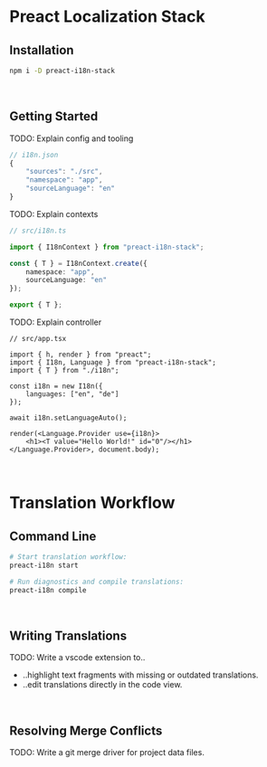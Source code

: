 # Preact Localization Stack

## Installation
```bash
npm i -D preact-i18n-stack
```

<br>



## Getting Started
TODO: Explain config and tooling
```js
// i18n.json
{
    "sources": "./src",
    "namespace": "app",
    "sourceLanguage": "en"
}
```

TODO: Explain contexts
```ts
// src/i18n.ts

import { I18nContext } from "preact-i18n-stack";

const { T } = I18nContext.create({
    namespace: "app",
    sourceLanguage: "en"
});

export { T };
```

TODO: Explain controller
```tsx
// src/app.tsx

import { h, render } from "preact";
import { I18n, Language } from "preact-i18n-stack";
import { T } from "./i18n";

const i18n = new I18n({
    languages: ["en", "de"]
});

await i18n.setLanguageAuto();

render(<Language.Provider use={i18n}>
    <h1><T value="Hello World!" id="0"/></h1>
</Language.Provider>, document.body);
```

<br>



# Translation Workflow

## Command Line
```bash
# Start translation workflow:
preact-i18n start

# Run diagnostics and compile translations:
preact-i18n compile
```

<br>



## Writing Translations

TODO: Write a vscode extension to..
+ ..highlight text fragments with missing or outdated translations.
+ ..edit translations directly in the code view.

<br>



## Resolving Merge Conflicts
TODO: Write a git merge driver for project data files.
